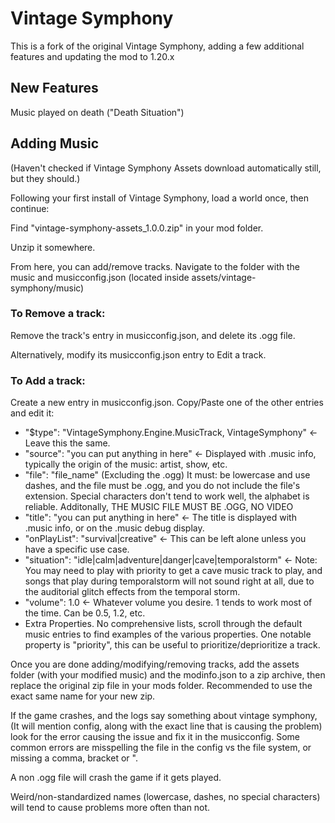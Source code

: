 # Vintage Symphony
This is a fork of the original Vintage Symphony, adding a few additional features and updating the mod to 1.20.x

## New Features
Music played on death ("Death Situation")

## Adding Music
(Haven't checked if Vintage Symphony Assets download automatically still, but they should.)

Following your first install of Vintage Symphony, load a world once, then continue:

Find "vintage-symphony-assets_1.0.0.zip" in your mod folder.

Unzip it somewhere.

From here, you can add/remove tracks. Navigate to the folder with the music and musicconfig.json (located inside assets/vintage-symphony/music)

### To Remove a track:

Remove the track's entry in musicconfig.json, and delete its .ogg file.

Alternatively, modify its musicconfig.json entry to Edit a track.

### To Add a track:

Create a new entry in musicconfig.json. Copy/Paste one of the other entries and edit it:

- "$type": "VintageSymphony.Engine.MusicTrack, VintageSymphony" <- Leave this the same.
- "source": "you can put anything in here" <- Displayed with .music info, typically the origin of the music: artist, show, etc.
- "file": "file_name" (Excluding the .ogg) It must: be lowercase and use dashes, and the file must be .ogg, and you do not include the file's extension. Special characters don't tend to work well, the alphabet is reliable. Additonally, THE MUSIC FILE MUST BE .OGG, NO VIDEO
- "title": "you can put anything in here" <- The title is displayed with .music info, or on the .music debug display.
- "onPlayList": "survival|creative" <- This can be left alone unless you have a specific use case.
- "situation": "idle|calm|adventure|danger|cave|temporalstorm" <- Note: You may need to play with priority to get a cave music track to play, and songs that play during temporalstorm will not sound right at all, due to the auditorial glitch effects from the temporal storm.
- "volume": 1.0 <- Whatever volume you desire. 1 tends to work most of the time. Can be 0.5, 1.2, etc.
- Extra Properties. No comprehensive lists, scroll through the default music entries to find examples of the various properties. One notable property is "priority", this can be useful to prioritize/deprioritize a track.

Once you are done adding/modifying/removing tracks, add the assets folder (with your modified music) and the modinfo.json to a zip archive, then replace the original zip file in your mods folder. Recommended to use the exact same name for your new zip.

If the game crashes, and the logs say something about vintage symphony, (It will mention config, along with the exact line that is causing the problem) look for the error causing the issue and fix it in the musicconfig. Some common errors are misspelling the file in the config vs the file system, or missing a comma, bracket or ".

A non .ogg file will crash the game if it gets played.

Weird/non-standardized names (lowercase, dashes, no special characters) will tend to cause problems more often than not.


